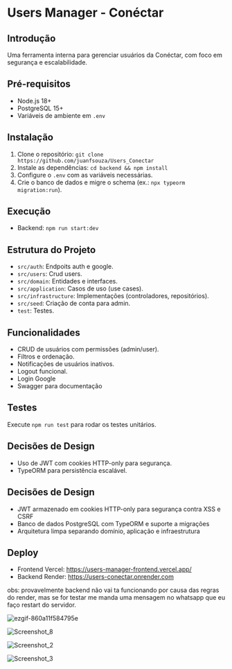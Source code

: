 # Users Manager - Conéctar

## Introdução
Uma ferramenta interna para gerenciar usuários da Conéctar, com foco em segurança e escalabilidade.

## Pré-requisitos
- Node.js 18+
- PostgreSQL 15+
- Variáveis de ambiente em `.env`

## Instalação
1. Clone o repositório: `git clone https://github.com/juanfsouza/Users_Conectar`
2. Instale as dependências: `cd backend && npm install`
3. Configure o `.env` com as variáveis necessárias.
4. Crie o banco de dados e migre o schema (ex.: `npx typeorm migration:run`).

## Execução
- Backend: `npm run start:dev`

## Estrutura do Projeto
- `src/auth`: Endpoits auth e google.
- `src/users`: Crud users.
- `src/domain`: Entidades e interfaces.
- `src/application`: Casos de uso (use cases).
- `src/infrastructure`: Implementações (controladores, repositórios).
- `src/seed`: Criação de conta para admin.
- `test`: Testes.

## Funcionalidades
- CRUD de usuários com permissões (admin/user).
- Filtros e ordenação.
- Notificações de usuários inativos.
- Logout funcional.
- Login Google
- Swagger para documentação

## Testes
Execute `npm run test` para rodar os testes unitários.

## Decisões de Design
- Uso de JWT com cookies HTTP-only para segurança.
- TypeORM para persistência escalável.

## Decisões de Design

- JWT armazenado em cookies HTTP-only para segurança contra XSS e CSRF
- Banco de dados PostgreSQL com TypeORM e suporte a migrações
- Arquitetura limpa separando domínio, aplicação e infraestrutura

## Deploy

- Frontend Vercel: https://users-manager-frontend.vercel.app/
- Backend Render: https://users-conectar.onrender.com

obs: provavelmente backend não vai ta funcionando por causa das regras do render, mas se for testar me manda uma mensagem no whatsapp que eu faço restart do servidor.

![ezgif-860a11f584795e](https://github.com/user-attachments/assets/18f1a976-b2ce-4db6-b1f3-517b47c7260e)

![Screenshot_8](https://github.com/user-attachments/assets/04b40257-6d98-4627-97bc-3ca66e20701a)

![Screenshot_2](https://github.com/user-attachments/assets/9554a8e8-7c16-401b-bae1-9949058ca6f5)

![Screenshot_3](https://github.com/user-attachments/assets/79f81553-df19-4024-916d-92acd42f1fb7)

